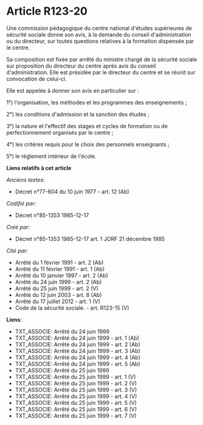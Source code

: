 # Article R123-20

Une commission pédagogique du centre national d'études supérieures de sécurité sociale donne son avis, à la demande du
conseil d'administration ou du directeur, sur toutes questions relatives à la formation dispensée par le centre. 

Sa composition est fixée par arrêté du ministre chargé de la sécurité sociale sur proposition du directeur du centre après
avis du conseil d'administration. Elle est présidée par le directeur du centre et se réunit sur convocation de celui-ci. 

Elle est appelée à donner son avis en particulier sur : 

1°) l'organisation, les méthodes et les programmes des enseignements ; 

2°) les conditions d'admission et la sanction des études ; 

3°) la nature et l'effectif des stages et cycles de formation ou de perfectionnement organisés par le centre ; 

4°) les critères requis pour le choix des personnels enseignants ;

5°) le règlement intérieur de l'école.

**Liens relatifs à cet article**

_Anciens textes_:

  - Décret n°77-604 du 10 juin 1977 - art. 12 (Ab)

_Codifié par_:

  - Décret n°85-1353 1985-12-17

_Créé par_:

  - Décret n°85-1353 1985-12-17 art. 1 JORF 21 décembre 1985

_Cité par_:

  - Arrêté du 1 février 1991 - art. 2 (Ab)
  - Arrêté du 11 février 1991 - art. 1 (Ab)
  - Arrêté du 10 janvier 1997 - art. 2 (Ab)
  - Arrêté du 24 juin 1999 - art. 2 (Ab)
  - Arrêté du 25 juin 1999 - art. 2 (V)
  - Arrêté du 12 juin 2003 - art. 8 (Ab)
  - Arrêté du 17 juillet 2012 - art. 1 (V)
  - Code de la sécurité sociale. - art. R123-15 (V)

**Liens**:

  - TXT_ASSOCIE: Arrêté du 24 juin 1999
  - TXT_ASSOCIE: Arrêté du 24 juin 1999 - art. 1 (Ab)
  - TXT_ASSOCIE: Arrêté du 24 juin 1999 - art. 2 (Ab)
  - TXT_ASSOCIE: Arrêté du 24 juin 1999 - art. 3 (Ab)
  - TXT_ASSOCIE: Arrêté du 24 juin 1999 - art. 4 (Ab)
  - TXT_ASSOCIE: Arrêté du 24 juin 1999 - art. 5 (Ab)
  - TXT_ASSOCIE: Arrêté du 25 juin 1999
  - TXT_ASSOCIE: Arrêté du 25 juin 1999 - art. 1 (V)
  - TXT_ASSOCIE: Arrêté du 25 juin 1999 - art. 2 (V)
  - TXT_ASSOCIE: Arrêté du 25 juin 1999 - art. 3 (V)
  - TXT_ASSOCIE: Arrêté du 25 juin 1999 - art. 4 (V)
  - TXT_ASSOCIE: Arrêté du 25 juin 1999 - art. 5 (V)
  - TXT_ASSOCIE: Arrêté du 25 juin 1999 - art. 6 (V)
  - TXT_ASSOCIE: Arrêté du 25 juin 1999 - art. 7 (V)
